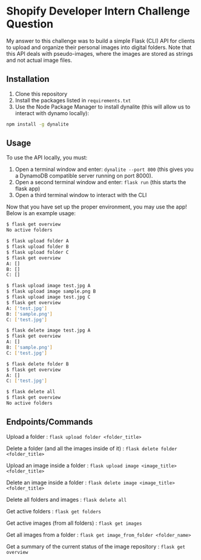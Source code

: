 # Shopify Developer Intern Challenge Question

My answer to this challenge was to build a simple Flask (CLI) API for clients to upload and organize their personal images 
into digital folders. Note that this API deals with pseudo-images, where the images are stored as strings and not actual 
image files.

## Installation

1. Clone this repository
2. Install the packages listed in ```requirements.txt```
3. Use the Node Package Manager to install dynalite (this will allow us to interact with dynamo locally):
```bash
npm install -g dynalite
```

## Usage

To use the API locally, you must:
1. Open a terminal window and enter: ```dynalite --port 800``` (this gives you a DynamoDB compatible server running 
on port 8000).
2. Open a second terminal window and enter: ```flask run``` (this starts the flask app)
3. Open a third terminal window to interact with the CLI

Now that you have set up the proper environment, you may use the app! Below is an example usage:

```bash
$ flask get overview
No active folders

$ flask upload folder A
$ flask upload folder B
$ flask upload folder C
$ flask get overview
A: []
B: []
C: []

$ flask upload image test.jpg A
$ flask upload image sample.png B
$ flask upload image test.jpg C
$ flask get overview
A: ['test.jpg']
B: ['sample.png']
C: ['test.jpg']

$ flask delete image test.jpg A
$ flask get overview
A: []
B: ['sample.png']
C: ['test.jpg']

$ flask delete folder B
$ flask get overview
A: []
C: ['test.jpg']

$ flask delete all
$ flask get overview
No active folders

```

## Endpoints/Commands

Upload a folder : ```flask upload folder <folder_title>```

Delete a folder (and all the images inside of it) : ```flask delete folder <folder_title>```

Upload an image inside a folder : ```flask upload image <image_title> <folder_title>```

Delete an image inside a folder : ```flask delete image <image_title> <folder_title>```

Delete all folders and images : ```flask delete all```

Get active folders : ```flask get folders```

Get active images (from all folders) : ```flask get images```

Get all images from a folder : ```flask get image_from_folder <folder_name>```

Get a summary of the current status of the image repository : ```flask get overview```